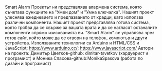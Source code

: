 Smart Alarm
Проектът ни представлява алармена система, която съчетава функциите на "Умен дом" и "Умна ключалка". Нашият проект улеснява ежедневието и предпазването от крадци, като използва различни компоненти.
Нашият проект представлява готова система, която трябва да се свърже за вашата врата и да се нагласят останалите компоненти спрямо изискванията ви. "Smart Alarm" се управлява чрез готов сайт, който може да се отвори на телефон, компютър и други устройства.
Използваните технологии са Arduino и HTML/CSS и JavaScript;   https://www.arduino.cc/;   https://www.javascript.com/
Автори на проекта: Димитър Цветков-github: dimitar-tsvetkov (хардуерист и програмист) и Моника Спасова-github:MonikaSpasova (работа по дизайн и програмист)
